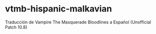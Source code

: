 # vtmb-hispanic-malkavian
Traducción de Vampire The Masquerade Bloodlines a Español (Unofficial Patch 10.8)
